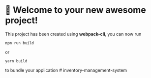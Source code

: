 # 🚀 Welcome to your new awesome project!

This project has been created using **webpack-cli**, you can now run

```
npm run build
```

or

```
yarn build
```

to bundle your application
#   i n v e n t o r y - m a n a g e m e n t - s y s t e m  
 